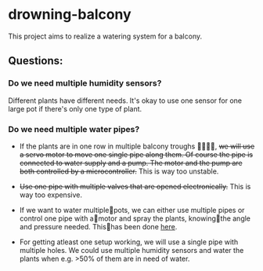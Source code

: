 # drowning-balcony

This project aims to realize a watering system for a balcony.
## Questions:
### Do we need multiple humidity sensors?
Different plants have different needs. It's okay to use one sensor for one large pot if there's only one type of plant.
### Do we need multiple water pipes?
- If the plants are in one row in multiple balcony troughs :seedling::seedling::seedling::seedling:, ~~we will use a servo motor to move one single pipe along them. Of course the pipe is connected to water supply and a pump. The motor and the pump are both controlled by a microcontroller.~~ This is way too unstable.
- ~~Use one pipe with multiple valves that are opened electronically.~~ This is way too expensive.
  
- If we want to water multiple:seedling:pots, we can either use multiple pipes or control one pipe with a:seedling:motor and spray the plants, knowing:seedling:the angle and pressure needed. This:seedling:has been done [here](http://www.instructables.com/id/Arduino-Automatic-Watering-System-For-Plants/?ALLSTEPS).
- For getting atleast one setup working, we will use a single pipe with multiple holes. We could use multiple humidity sensors and water the plants when e.g. >50% of them are in need of water.

